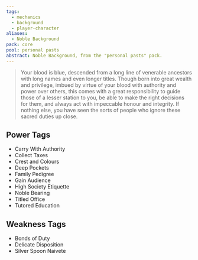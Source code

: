 ```yaml
---
tags:
  - mechanics
  - background
  - player-character
aliases:
  - Noble Background
pack: core
pool: personal pasts
abstract: Noble Background, from the "personal pasts" pack.
---
```

> Your blood is blue, descended from a long line of venerable ancestors with long names and even longer titles. Though born into great wealth and privilege, imbued by virtue of your blood with authority and power over others, this comes with a great responsibility to guide those of a lesser station to you, be able to make the right decisions for them, and always act with impeccable honour and integrity. If nothing else, you have seen the sorts of people who ignore these sacred duties up close. 

## Power Tags
- Carry With Authority
- Collect Taxes
- Crest and Colours
- Deep Pockets
- Family Pedigree
- Gain Audience
- High Society Etiquette
- Noble Bearing
- Titled Office
- Tutored Education

## Weakness Tags
- Bonds of Duty
- Delicate Disposition
- Silver Spoon Naivete

